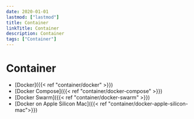 ```yaml
---
date: 2020-01-01
lastmod: ["lastmod"]
title: Container
linkTitle: Container
description: Container
tags: ["Container"]
---
```


# Container

- [Docker]({{< ref "container/docker" >}})
- [Docker Compose]({{< ref "container/docker-compose" >}})
- [Docker Swarm]({{< ref "container/docker-swarm" >}})
- [Docker on Apple Silicon Mac]({{< ref "container/docker-apple-silicon-mac">}})